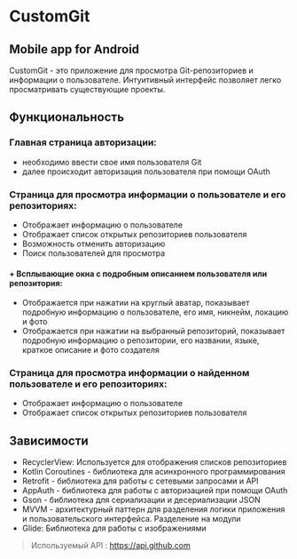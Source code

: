 # CustomGit
## Mobile app for Android

CustomGit - это приложение для просмотра Git-репозиториев и 
информации о пользователе. Интуитивный интерфейс позволяет легко просматривать существующие проекты.


## Функциональность

### Главная страница авторизации: 
+ необходимо ввести свое имя пользователя Git
+ далее происходит авторизация пользователя при помощи OAuth


  
### Страница для просмотра информации о пользователе и его репозиториях: 
* Отображает информацию о пользователе
* Отображает список открытых репозиториев пользователя
* Возможность отменить авторизацию
* Поиск пользователей для просмотра

#### + Всплывающие окна с подробным описанием пользователя или репозитория: 

+ Отображается при нажатии на круглый аватар, показывает подробную информацию о пользователе, его имя, никнейм, локацию и фото
+ Отображается при нажатии на выбранный репозиторий, показывает подробную информацию о репозитории, его названии, языке, краткое описание и фото создателя

  
  

### Страница для просмотра информации о найденном пользователе и его репозиториях: 
* Отображает информацию о пользователе
* Отображает список открытых репозиториев пользователя
  

## Зависимости
+ RecyclerView: Используется для отображения списков репозиториев
+ Kotlin Coroutines - библиотека для асинхронного программирования
+ Retrofit - библиотека для работы с сетевыми запросами и API
+ AppAuth - библиотека для работы с авторизацией при помощи OAuth
+ Gson - библиотека для сериализации и десериализации JSON
+ MVVM - архитектурный паттерн для разделения логики приложения и пользовательского интерфейса. Разделение на модули
+ Glide: Библиотека для работы с изображениями

> Используемый API : https://api.github.com
